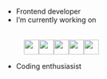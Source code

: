 <html>
<body>
    <ul>
        <li>Frontend developer</li>
        <li> I’m currently working on </li>
        &nbsp;&nbsp;<div class="my-workings" style="display:flex;margin:15px;">
            <a href="https://html.com/" target="_blank"><img width="30" height="30" src="https://img.icons8.com/color/48/000000/html-5--v1.png"/></a>
           <a href="https://www.w3.org/Style/CSS/Overview.en.html" target="_blank"><img width="30" height="30" src="https://img.icons8.com/color/48/000000/css3.png"/></a>
           <a href="https://www.javascript.com/" target="_blank"><img width="30" height="30" src="https://img.icons8.com/dusk/48/000000/javascript-logo.png"/></a>
           <a href="https://www.javascript.com/" target="_blank"><img width="30" height="30" src="https://img.icons8.com/color/48/000000/django.png"/></a>
           <a href="https://reactjs.org/" target="_blank"><img width="30" height="30" src="https://img.icons8.com/nolan/64/react-native.png"/></a>
        </div>
        <li>Coding enthusiasist</li>
</body>
</html>
